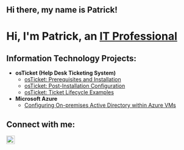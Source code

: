 ## Hi there, my name is Patrick!

<h1>Hi, I'm Patrick, an <a href="https://www.linkedin.com/in/patrick-shahade-b3a137147/">IT Professional</a></h1>

<h2>Information Technology Projects:</h2>

- <b>osTicket (Help Desk Ticketing System)</b>
  - [osTicket: Prerequisites and Installation](https://github.com/PatrickShahade/osticket-prereqs)
  - [osTicket: Post-Installation Configuration](https://github.com/PatrickShahade/post-install-config)
  - [osTicket: Ticket Lifecycle Examples](https://github.com/PatrickShahade/ticket-lifecycle)
- <b>Microsoft Azure</b>
  - [Configuring On-premises Active Directory within Azure VMs](https://github.com/PatrickShahade/configure-ad)

<h2>Connect with me:</h2>

[<img align="left" alt="Patrick | LinkedIn" width="22px" src="https://cdn.jsdelivr.net/npm/simple-icons@v3/icons/linkedin.svg" />][linkedin]

[linkedin]: https://www.linkedin.com/in/patrick-shahade-b3a137147/
